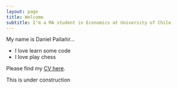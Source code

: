 ```yaml
---
layout: page
title: Welcome
subtitle: I’m a MA student in Economics at University of Chile
---
```


My name is Daniel Pailañir...

- I love learn some code
- I love play chess

Please find my [CV here](https://daniel-pailanir.github.io/docs/DanielPailanir-cv.pdf).

This is under construction
